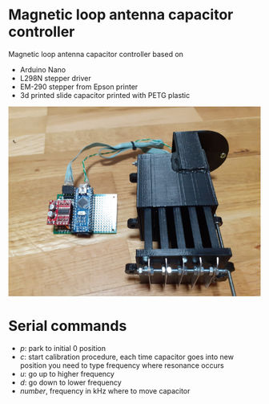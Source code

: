 # Magnetic loop antenna capacitor controller
Magnetic loop antenna capacitor controller based on 
 - Arduino Nano
 - L298N stepper driver
 - EM-290 stepper from Epson printer
 - 3d printed slide capacitor printed with PETG plastic

![alt text](images/magloop.png)

# Serial commands
 - *p*: park to initial 0 position
 - *c*: start calibration procedure, each time capacitor goes into new position you need to type frequency where resonance occurs
 - *u*: go up to higher frequency
 - *d*: go down to lower frequency
 - *number*, frequency in kHz where to move capacitor
